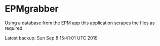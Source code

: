 # EPMgrabber
Using a database from the EPM app this application scrapes the files as required


Latest backup: Sun Sep 8 15:41:01 UTC 2019
